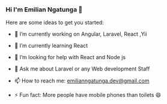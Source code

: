### Hi I'm Emilian Ngatunga 👋

Here are some ideas to get you started:

- 🔭 I’m currently working on Angular, Laravel, React ,Yii
- 🌱 I’m currently learning React
- 🤔 I’m looking for help with React and Node js
- 💬 Ask me about Laravel or any Web development Staff

- 📫 How to reach me: emilianngatunga.dev@gmail.com 
- ⚡ Fun fact: More people have mobile phones than toilets 😄

